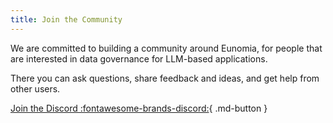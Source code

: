 ```yaml
---
title: Join the Community
---
```

We are committed to building a community around Eunomia, for people that are interested in data governance for LLM-based applications.

There you can ask questions, share feedback and ideas, and get help from other users.

[Join the Discord :fontawesome-brands-discord:][eunomia-discord]{ .md-button }

[eunomia-discord]: https://discord.gg/TODO
